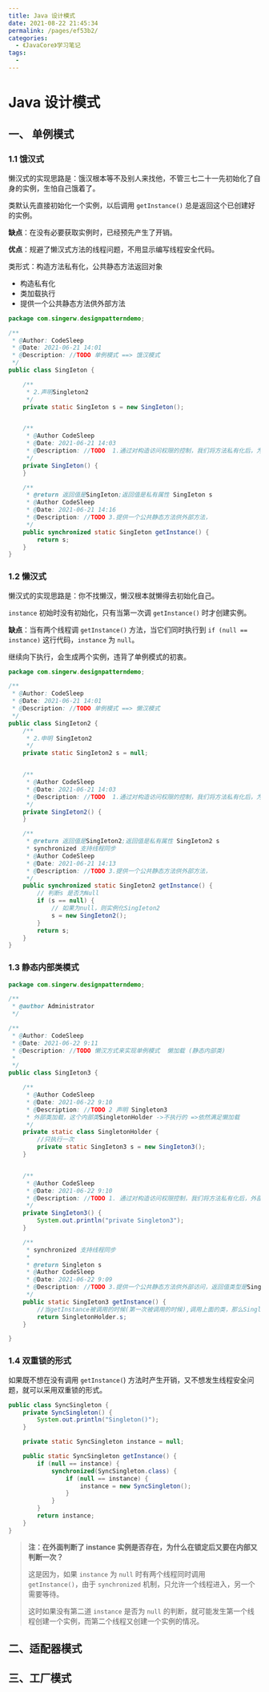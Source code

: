 ```yaml
---
title: Java 设计模式
date: 2021-08-22 21:45:34
permalink: /pages/ef53b2/
categories:
  - 《JavaCore》学习笔记
tags:
  - 
---
```

# Java 设计模式



## 一、 单例模式



### 1.1 饿汉式

懒汉式的实现思路是：饿汉根本等不及别人来找他，不管三七二十一先初始化了自身的实例，生怕自己饿着了。

类默认先直接初始化一个实例，以后调用 `getInstance()` 总是返回这个已创建好的实例。

**缺点**：在没有必要获取实例时，已经预先产生了开销。

**优点**：规避了懒汉式方法的线程问题，不用显示编写线程安全代码。



类形式：构造方法私有化，公共静态方法返回对象

* 构造私有化
* 类加载执行
* 提供一个公共静态方法供外部方法

```java
package com.singerw.designpatterndemo;

/**
 * @Author: CodeSleep
 * @Date: 2021-06-21 14:01
 * @Description: //TODO 单例模式 ==> 饿汉模式
 */
public class SingIeton {

    /**
     * 2.声明Singleton2
     */
    private static SingIeton s = new SingIeton();


    /**
     * @Author CodeSleep
     * @Date: 2021-06-21 14:03
     * @Description: //TODO  1.通过对构造访问权限的控制，我们将方法私有化后，为不能直接new
     */
    private SingIeton() {
    }

    /**
     * @return 返回值是SingIeton;返回值是私有属性 SingIeton s
     * @Author CodeSleep
     * @Date: 2021-06-21 14:16
     * @Description: //TODO 3.提供一个公共静态方法供外部方法，
     */
    public synchronized static SingIeton getInstance() {
        return s;
    }
}
```



### 1.2 懒汉式

懒汉式的实现思路是：你不找懒汉，懒汉根本就懒得去初始化自己。

`instance` 初始时没有初始化，只有当第一次调 `getInstance()` 时才创建实例。

**缺点**：当有两个线程调 `getInstance()` 方法，当它们同时执行到 `if (null == instance)` 这行代码，`instance` 为 `null`。

继续向下执行，会生成两个实例，违背了单例模式的初衷。



```java
package com.singerw.designpatterndemo;

/**
 * @Author: CodeSleep
 * @Date: 2021-06-21 14:01
 * @Description: //TODO 单例模式 ==> 懒汉模式
 */
public class SingIeton2 {
    /**
     * 2.申明 SingIeton2
     */
    private static SingIeton2 s = null;


    /**
     * @Author CodeSleep
     * @Date: 2021-06-21 14:03
     * @Description: //TODO  1.通过对构造访问权限的控制，我们将方法私有化后，为不能直接new
     */
    private SingIeton2() {
    }

    /**
     * @return 返回值是SingIeton2;返回值是私有属性 SingIeton2 s
     * synchronized 支持线程同步
     * @Author CodeSleep
     * @Date: 2021-06-21 14:13
     * @Description: //TODO 3.提供一个公共静态方法供外部方法，
     */
    public synchronized static SingIeton2 getInstance() {
        // 判断s 是否为Null
        if (s == null) {
            // 如果为null，则实例化SingIeton2
            s = new SingIeton2();
        }
        return s;
    }
}

```



### 1.3 静态内部类模式

```java
package com.singerw.designpatterndemo;

/**
 * @author Administrator
 */

/**
 * @Author: CodeSleep
 * @Date: 2021-06-22 9:11
 * @Description: //TODO 懒汉方式来实现单例模式  懒加载 (静态内部类)
 *
 */
public class SingIeton3 {

    /**
     * @Author CodeSleep
     * @Date: 2021-06-22 9:10
     * @Description: //TODO 2 声明 Singleton3
     * 外部类加载，这个内部类SingletonHolder ->不执行的 =>依然满足懒加载
     */
    private static class SingletonHolder {
        //只执行一次
        private static SingIeton3 s = new SingIeton3();
    }


    /**
     * @Author CodeSleep
     * @Date: 2021-06-22 9:10
     * @Description: //TODO 1. 通过对构造访问权限控制，我们将方法私有化后，外部不能直接new .
     */
    private SingIeton3() {
        System.out.println("private Singleton3");
    }

    /**
     * synchronized 支持线程同步
     *
     * @return Singleton s
     * @Author CodeSleep
     * @Date: 2021-06-22 9:09
     * @Description: //TODO 3.提供一个公共静态方法供外部访问，返回值类型是Singleton;返回值是私有属性 Singleton s
     */
    public static SingIeton3 getInstance() {
        //当getInstance被调用的时候(第一次被调用的时候),调用上面的类，那么SingletonHolder就会被加载,进入SingletonHolder静态的实例化
        return SingletonHolder.s;
    }

}
```





### 1.4  双重锁的形式

如果既不想在没有调用 `getInstance(`) 方法时产生开销，又不想发生线程安全问题，就可以采用双重锁的形式。

```java
public class SyncSingleton {
    private SyncSingleton() {
        System.out.println("Singleton()");
    }

    private static SyncSingleton instance = null;

    public static SyncSingleton getInstance() {
        if (null == instance) {
            synchronized(SyncSingleton.class) {
                if (null == instance) {
                    instance = new SyncSingleton();
                }
            }
        }
        return instance;
    }
}
```

> **注：在外面判断了 instance 实例是否存在，为什么在锁定后又要在内部又判断一次？**
>
> 这是因为，如果 `instance` 为 `null` 时有两个线程同时调用 `getInstance()`，由于 `synchronized` 机制，只允许一个线程进入，另一个需要等待。
>
> 这时如果没有第二道 `instance` 是否为 `null` 的判断，就可能发生第一个线程创建一个实例，而第二个线程又创建一个实例的情况。







## 二、适配器模式











## 三、工厂模式

